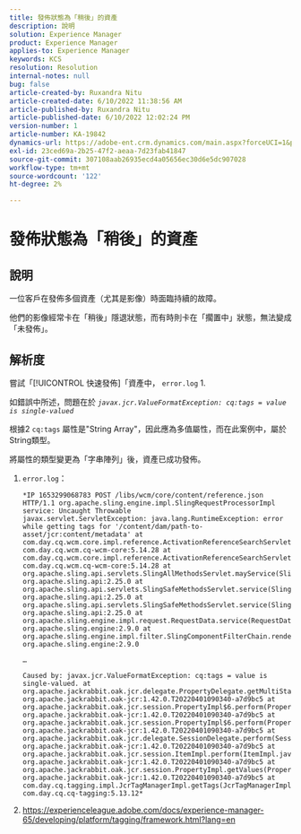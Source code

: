 ```yaml
---
title: 發佈狀態為「稍後」的資產
description: 說明
solution: Experience Manager
product: Experience Manager
applies-to: Experience Manager
keywords: KCS
resolution: Resolution
internal-notes: null
bug: false
article-created-by: Ruxandra Nitu
article-created-date: 6/10/2022 11:38:56 AM
article-published-by: Ruxandra Nitu
article-published-date: 6/10/2022 12:02:24 PM
version-number: 1
article-number: KA-19842
dynamics-url: https://adobe-ent.crm.dynamics.com/main.aspx?forceUCI=1&pagetype=entityrecord&etn=knowledgearticle&id=077ca5e4-b1e8-ec11-bb3c-000d3a3b17fa
exl-id: 23ced69a-2b25-47f2-aeaa-7d23fab41847
source-git-commit: 307108aab26935ecd4a05656ec30d6e5dc907028
workflow-type: tm+mt
source-wordcount: '122'
ht-degree: 2%

---
```


# 發佈狀態為「稍後」的資產

## 說明

一位客戶在發佈多個資產（尤其是影像）時面臨持續的故障。

他們的影像經常卡在「稍後」隱退狀態，而有時則卡在「擱置中」狀態，無法變成「未發佈」。

## 解析度

嘗試「[!UICONTROL 快速發佈]「資產中， `error.log` 1.

如錯誤中所述，問題在於 *`javax.jcr.ValueFormatException: cq:tags = value is single-valued`*

根據2 `cq:tags` 屬性是&quot;String Array&quot;，因此應為多值屬性，而在此案例中，屬於String類型。

將屬性的類型變更為「字串陣列」後，資產已成功發佈。

1. `error.log`：

   ```
   *IP 1653299068783 POST /libs/wcm/core/content/reference.json HTTP/1.1 org.apache.sling.engine.impl.SlingRequestProcessorImpl service: Uncaught Throwable 
   javax.servlet.ServletException: java.lang.RuntimeException: error while getting tags for '/content/dam/path-to-asset/jcr:content/metadata' at 
   com.day.cq.wcm.core.impl.reference.ActivationReferenceSearchServlet.doGet(ActivationReferenceSearchServlet.java:140) com.day.cq.wcm.cq-wcm-core:5.14.28 at 
   com.day.cq.wcm.core.impl.reference.ActivationReferenceSearchServlet.doPost(ActivationReferenceSearchServlet.java:100) com.day.cq.wcm.cq-wcm-core:5.14.28 at 
   org.apache.sling.api.servlets.SlingAllMethodsServlet.mayService(SlingAllMethodsServlet.java:146) org.apache.sling.api:2.25.0 at 
   org.apache.sling.api.servlets.SlingSafeMethodsServlet.service(SlingSafeMethodsServlet.java:342) org.apache.sling.api:2.25.0 at
   org.apache.sling.api.servlets.SlingSafeMethodsServlet.service(SlingSafeMethodsServlet.java:374) org.apache.sling.api:2.25.0 at 
   org.apache.sling.engine.impl.request.RequestData.service(RequestData.java:583) org.apache.sling.engine:2.9.0 at 
   org.apache.sling.engine.impl.filter.SlingComponentFilterChain.render(SlingComponentFilterChain.java:45) org.apache.sling.engine:2.9.0
   
   …
   
   Caused by: javax.jcr.ValueFormatException: cq:tags = value is single-valued. at 
   org.apache.jackrabbit.oak.jcr.delegate.PropertyDelegate.getMultiState(PropertyDelegate.java:137) org.apache.jackrabbit.oak-jcr:1.42.0.T20220401090340-a7d9bc5 at 
   org.apache.jackrabbit.oak.jcr.session.PropertyImpl$6.perform(PropertyImpl.java:266) org.apache.jackrabbit.oak-jcr:1.42.0.T20220401090340-a7d9bc5 at 
   org.apache.jackrabbit.oak.jcr.session.PropertyImpl$6.perform(PropertyImpl.java:261) org.apache.jackrabbit.oak-jcr:1.42.0.T20220401090340-a7d9bc5 at 
   org.apache.jackrabbit.oak.jcr.delegate.SessionDelegate.perform(SessionDelegate.java:210) org.apache.jackrabbit.oak-jcr:1.42.0.T20220401090340-a7d9bc5 at
   org.apache.jackrabbit.oak.jcr.session.ItemImpl.perform(ItemImpl.java:112) org.apache.jackrabbit.oak-jcr:1.42.0.T20220401090340-a7d9bc5 at 
   org.apache.jackrabbit.oak.jcr.session.PropertyImpl.getValues(PropertyImpl.java:261) org.apache.jackrabbit.oak-jcr:1.42.0.T20220401090340-a7d9bc5 at 
   com.day.cq.tagging.impl.JcrTagManagerImpl.getTags(JcrTagManagerImpl.java:797) com.day.cq.cq-tagging:5.13.12*
   ```

1. https://experienceleague.adobe.com/docs/experience-manager-65/developing/platform/tagging/framework.html?lang=en

